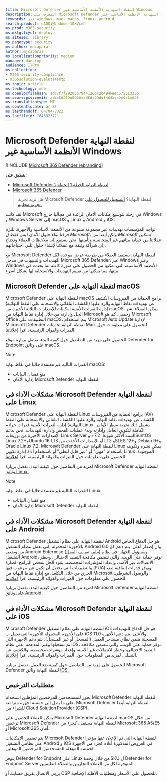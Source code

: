 ```yaml
---
title: Microsoft Defender لنقطة النهاية الأنظمة الأساسية غير Windows
description: التعرف على Microsoft Defender لنقطة النهاية الأنظمة الأساسية غير Windows
keywords: غير windows، mac، macos، linux، android
search.product: eADQiWindows 10XVcnh
ms.prod: m365-security
ms.mktglfcycl: deploy
ms.sitesec: library
ms.pagetype: security
ms.author: macapara
author: mjcaparas
ms.localizationpriority: medium
manager: dansimp
audience: ITPro
ms.collection:
- M365-security-compliance
- m365solution-evalutatemtp
ms.topic: article
ms.technology: mde
ms.openlocfilehash: 1dc7f7f29206b7944120bc2b494beec575313336
ms.sourcegitcommit: adea59259a5900cad5de29ddf46d1ca9e9e1c82f
ms.translationtype: MT
ms.contentlocale: ar-SA
ms.lasthandoff: 04/04/2022
ms.locfileid: "64632372"
---
```

# <a name="microsoft-defender-for-endpoint-for-non-windows-platforms"></a>Microsoft Defender لنقطة النهاية الأنظمة الأساسية غير Windows

[!INCLUDE [Microsoft 365 Defender rebranding](../../includes/microsoft-defender.md)]

**ينطبق على:**
- [Microsoft Defender لنقطة النهاية الخطة 1 الخطة 2](https://go.microsoft.com/fwlink/p/?linkid=2154037)
- [Microsoft 365 Defender](https://go.microsoft.com/fwlink/?linkid=2118804)

> هل تريد تجربة Microsoft Defender لنقطة النهاية؟ [التسجيل للحصول على تجربة مجانية.](https://signup.microsoft.com/create-account/signup?products=7f379fee-c4f9-4278-b0a1-e4c8c2fcdf7e&ru=https://aka.ms/MDEp2OpenTrial?ocid=docs-wdatp-exposedapis-abovefoldlink)

لقد كانت Microsoft في رحلة لتوسيع إمكانات الأمان الرائدة في مجالها خارج Windows و Windows Server إلى macOS و Linux و Android و iOS.

تواجه المؤسسات تهديدات عبر مجموعة متنوعة من الأنظمة الأساسية والأجهزة. تلتزم فرقنا ببناء حلول الأمان ليس فقط *ل Microsoft،* ولكن أيضا *من Microsoft لتمكين* عملائنا من حماية بيئاتهم غير المتجانسة وتأمينها. نحن نستمع إلى ملاحظات العملاء ونحتاج إلى شراكة وثيقة مع عملائنا لإنشاء حلول تلبي احتياجاتهم.

مع Microsoft Defender لنقطة النهاية، يستفيد العملاء من طريقة عرض موحدة لكل التهديدات والتنبيهات في مدخل Microsoft 365 Defender، عبر Windows وغير Windows  الأنظمة الأساسية، التي تمكنها من الحصول على صورة كاملة لما يحدث في بيئتها، مما يمكنها من تقييم التهديدات والاستجابة لها بشكل أسرع.

## <a name="microsoft-defender-for-endpoint-on-macos"></a>Microsoft Defender لنقطة النهاية على macOS

Microsoft Defender لنقطة النهاية على macOS برامج الحماية من الفيروسات الكشف عن تهديدات نقاط النهاية والرد عليها (الكشف التلقائي والاستجابة على النقط النهائية) إدارة الثغرات الأمنية  إمكانات للإصدارات الثلاثة الأخيرة من macOS. يمكن للعملاء نشر الحل وإدارته من خلال إدارة نقاط النهاية من Microsoft وجميل. كما هو Microsoft Office التطبيقات على macOS، يتم استخدام Microsoft Auto Update لإدارة Microsoft Defender لنقطة النهاية تحديثات Mac. للحصول على معلومات حول الميزات والفوائد الرئيسية، اقرأ [إعلاناتنا](https://techcommunity.microsoft.com/t5/microsoft-defender-atp/bg-p/MicrosoftDefenderATPBlog/label-name/macOS).

للحصول على مزيد من التفاصيل حول كيفية البدء، تفضل بزيارة موقع Defender for Endpoint على وثائق [macOS.](microsoft-defender-endpoint-mac.md)

> [!NOTE]
> القدرات التالية غير معتمدة حاليا في نقاط نهاية macOS:
>
> - منع فقدان البيانات
> - إدارة الأمان Microsoft Defender لنقطة النهاية

## <a name="microsoft-defender-for-endpoint-on-linux"></a>مشكلات الأداء في Microsoft Defender لنقطة النهاية على Linux

Microsoft Defender لنقطة النهاية على Linux برامج الحماية من الفيروسات (AV) الكشف عن تهديدات نقاط النهاية والرد عليها (الكشف التلقائي والاستجابة على النقط النهائية) إدارة الثغرات الأمنية  قدرات خوادم Linux. يشمل ذلك تجربة سطر الأوامر الكاملة لتكوين العامل وإدارته وبدء عمليات الفحص وإدارة التهديدات. نحن ندعم الإصدارات الأخيرة من توزيعات Linux Server الستة الأكثر شيوعا: 7.2+ وSuntOS Linux 7.2+وUbuntu 16 LTS أو الإصدارات الأحدث من LTS وSLES 12+و Debian 9+و Oracle Linux 7.2. Microsoft Defender لنقطة النهاية على Linux يمكن نشره وتكوينه باستخدام "مهى" أو "غير قابل للطي" أو باستخدام أداة إدارة تكوين Linux الموجودة. للحصول على معلومات حول الميزات والفوائد الرئيسية، اقرأ [إعلاناتنا](https://techcommunity.microsoft.com/t5/microsoft-defender-atp/bg-p/MicrosoftDefenderATPBlog/label-name/Linux).

لمزيد من التفاصيل حول كيفية البدء، تفضل بزيارة Microsoft Defender لنقطة النهاية [وثائق Linux.](microsoft-defender-endpoint-linux.md)


> [!NOTE]
> القدرات التالية غير معتمدة حاليا في نقاط نهاية Linux:
>
> - منع فقدان البيانات
> - إدارة الأمان Microsoft Defender لنقطة النهاية

## <a name="microsoft-defender-for-endpoint-on-android"></a>مشكلات الأداء في Microsoft Defender لنقطة النهاية على Android

Microsoft Defender لنقطة النهاية على نظام التشغيل Android هو حل الدفاع الخاص بالأجهزة المحمولة التي تعمل بنظام التشغيل Android 6.0 وال إصدار أعلى. يتم دعم كل من وضعي Android Enterprise (ملف تعريف العمل) ومسؤول الجهاز. في نظام التشغيل Android، نوفر حماية على الويب، والتي تتضمن مكافحة التصيد الاحتيالي، وحظر الاتصالات غير الآمنة، وإعداد المؤشرات المخصصة. يقوم الحل بفحص البرامج الضارة والتطبيقات التي يحتمل أن تكون غير مرغوب فيها (PUA) ويوفر قدرات إضافية لمنع الخرق من خلال التكامل مع إدارة نقاط النهاية من Microsoft والوصول الشرطي. للحصول على معلومات حول الميزات والفوائد الرئيسية، اقرأ [إعلاناتنا](https://techcommunity.microsoft.com/t5/microsoft-defender-atp/bg-p/MicrosoftDefenderATPBlog/label-name/Android).

لمزيد من التفاصيل حول كيفية البدء، تفضل بزيارة Microsoft Defender لنقطة النهاية [على وثائق Android](microsoft-defender-endpoint-android.md).

## <a name="microsoft-defender-for-endpoint-on-ios"></a>مشكلات الأداء في Microsoft Defender لنقطة النهاية على iOS

Microsoft Defender لنقطة النهاية على نظام التشغيل iOS هو حل الدفاع للتهديدات على الأجهزة المحمولة للأجهزة التي تعمل ب iOS 11.0 والأعلى. يتم دعم الأجهزة المسجلة ضمن نطاق مستأجر العميل (المسجل أو غير المسجل). يتم دعم الأجهزة التي تم تسجيلها وغير المدعمة. على نظام iOS، نوفر حماية على الويب، والتي تتضمن مكافحة التصيد الاحتيالي، وحظر الاتصالات غير الآمنة، وإعداد مؤشرات مخصصة، والكشف عن التسلل. لمزيد من المعلومات حول الميزات والفوائد الرئيسية، اقرأ [إعلاناتنا](https://techcommunity.microsoft.com/t5/microsoft-defender-for-endpoint/bg-p/MicrosoftDefenderATPBlog/label-name/iOS).

للحصول على مزيد من التفاصيل حول كيفية بدء العمل، تفضل بزيارة Microsoft Defender لنقطة النهاية وثائق [iOS.](microsoft-defender-endpoint-ios.md)

## <a name="licensing-requirements"></a>متطلبات الترخيص

يجوز للمستخدمين المرخصين المؤهلين استخدام Microsoft Defender لنقطة النهاية على ما يصل إلى خمسة أجهزة متزامنة. Microsoft Defender لنقطة النهاية أيضا للشراء من Cloud Solution Provider (CSP).

يمكن للعملاء الحصول على Microsoft Defender لنقطة النهاية macOS من خلال ترخيص Microsoft Defender لنقطة النهاية مستقل، كجزء من Microsoft 365 A5/E5 أو Microsoft 365 أمان.

يتم تضمين الإمكانيات Microsoft Defender لنقطة النهاية التي تم الإعلان عنها مؤخرا على نظامي التشغيل Android و iOS في العروض المذكورة أعلاه كجزء من الأجهزة الخمسة المؤهلة للمستخدمين المرخصين المؤهلين.

يتوفر Defender for Endpoint على Linux من خلال وحدة SKU ل Defender for Endpoint Server المتوفرة لكل من العملاء التجاريين والعملاء التعليميين.

يرجى الاتصال بفريق حسابك أو CSP للحصول على الأسعار ومتطلبات الأهلية الإضافية.
